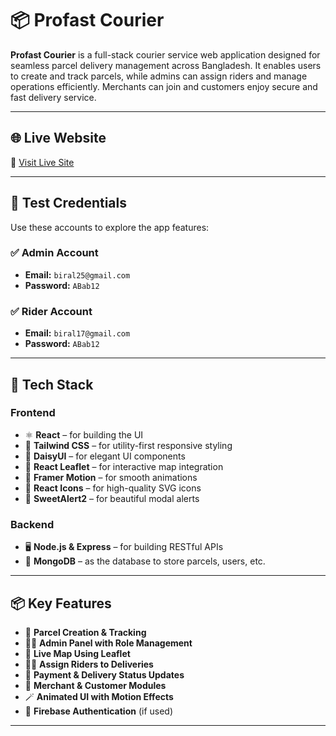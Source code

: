 # 📦 Profast Courier

**Profast Courier** is a full-stack courier service web application designed for seamless parcel delivery management across Bangladesh. It enables users to create and track parcels, while admins can assign riders and manage operations efficiently. Merchants can join and customers enjoy secure and fast delivery service.

---

## 🌐 Live Website

🔗 [Visit Live Site](https://zap-shift-39d14.web.app/)

---

## 🧪 Test Credentials

Use these accounts to explore the app features:

### ✅ Admin Account
- **Email:** `biral25@gmail.com`
- **Password:** `ABab12`

### ✅ Rider Account
- **Email:** `biral17@gmail.com`
- **Password:** `ABab12`

---

## 🚀 Tech Stack

### Frontend
- ⚛️ **React** – for building the UI
- 🎨 **Tailwind CSS** – for utility-first responsive styling
- 🌼 **DaisyUI** – for elegant UI components
- 🧭 **React Leaflet** – for interactive map integration
- 💫 **Framer Motion** – for smooth animations
- 🎯 **React Icons** – for high-quality SVG icons
- 🍬 **SweetAlert2** – for beautiful modal alerts

### Backend
- 🖥️ **Node.js & Express** – for building RESTful APIs
- 🍃 **MongoDB** – as the database to store parcels, users, etc.

---

## 📦 Key Features

- 🚚 **Parcel Creation & Tracking**
- 🧑‍💼 **Admin Panel with Role Management**
- 📍 **Live Map Using Leaflet**
- 👨‍🔧 **Assign Riders to Deliveries**
- 🧾 **Payment & Delivery Status Updates**
- 🧳 **Merchant & Customer Modules**
- 🪄 **Animated UI with Motion Effects**
- 🔐 **Firebase Authentication** (if used)

---




